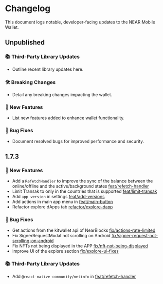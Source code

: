 # Changelog

This document logs notable, developer-facing updates to the NEAR Mobile Wallet.

## Unpublished

### 📚 Third-Party Library Updates

-   Outline recent library updates here.

### 🛠 Breaking Changes

-   Detail any breaking changes impacting the wallet.

### 🎉 New Features

-   List new features added to enhance wallet functionality.

### 🐛 Bug Fixes

-   Document resolved bugs for improved performance and security.

## 1.7.3

### 🎉 New Features

-   Add a `RefetchHandler` to improve the sync of the balance between the online/offline and the active/background states [feat/refetch-handler](https://github.com/Peersyst/near-mobile-wallet/pull/541)
-   Limit Transak to only in the countries that is supported [feat/limit-transak](https://github.com/Peersyst/near-mobile-wallet/pull/539)
-   Add `app version` in settings [feat/add-versions](https://github.com/Peersyst/near-mobile-wallet/pull/536)
-   Add actions in main app menu in [feat/main-button](https://github.com/Peersyst/near-mobile-wallet/pull/535)
-   Refactor explore dApps tab [refactor/explore-dapp](https://github.com/Peersyst/near-mobile-wallet/pull/533)

### 🐛 Bug Fixes

-   Get actions from the kitwallet api of NearBlocks [fix/actions-rate-limited](https://github.com/Peersyst/near-mobile-wallet/pull/540)
-   Fix SignerRequestModal not scrolling on Android [fix/signer-request-not-scrolling-on-android](https://github.com/Peersyst/near-mobile-wallet/pull/538)
-   Fix NFTs not being displayed in the APP [fix/nft-not-being-displayed](https://github.com/Peersyst/near-mobile-wallet/pull/537)
-   Improve UI of the explore section [fix/explore-ui-fixes](https://github.com/Peersyst/near-mobile-wallet/pull/543)

### 📚 Third-Party Library Updates

-   Add `@react-native-community/netinfo` in [feat/refetch-handler](https://github.com/Peersyst/near-mobile-wallet/pull/541)
